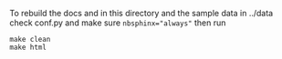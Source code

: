 To rebuild the docs and in this directory and the sample data in
../data check conf.py and make sure `nbsphinx="always"` then run

```
make clean
make html
```

